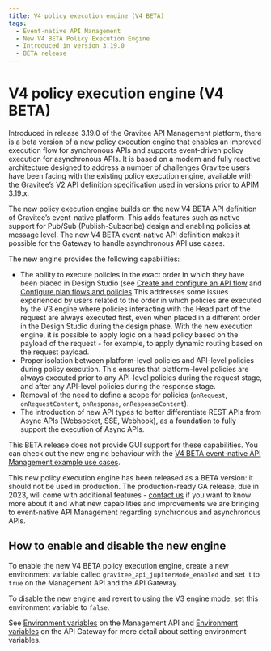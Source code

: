 ```yaml
---
title: V4 policy execution engine (V4 BETA)
tags:
  - Event-native API Management
  - New V4 BETA Policy Execution Engine
  - Introduced in version 3.19.0
  - BETA release
---
```


# V4 policy execution engine (V4 BETA)

Introduced in release 3.19.0 of the Gravitee API Management platform, there is a beta version of a new policy execution engine that enables an improved execution flow for synchronous APIs and supports event-driven policy execution for asynchronous APIs. It is based on a modern and fully reactive architecture designed to address a number of challenges Gravitee users have been facing with the existing policy execution engine, available with the Gravitee’s V2 API definition specification used in versions prior to APIM 3.19.x.

The new policy execution engine builds on the new V4 BETA API definition of Gravitee’s event-native platform. This adds features such as native support for Pub/Sub (Publish-Subscribe) design and enabling policies at message level. The new V4 BETA event-native API definition makes it possible for the Gateway to handle asynchronous API use cases.

The new engine provides the following capabilities:

- The ability to execute policies in the exact order in which they have been placed in Design Studio (see [Create and configure an API flow](../user-guide/published/design-studio/design-studio-create.md#/#create-and-configure-an-api-flow) and [Configure plan flows and policies](../user-guide/publisher/plans/plan-policies.md) This addresses some issues experienced by users related to the order in which policies are executed by the V3 engine where policies interacting with the Head part of the request are always executed first, even when placed in a different order in the Design Studio during the design phase. With the new execution engine, it is possible to apply logic on a head policy based on the payload of the request - for example, to apply dynamic routing based on the request payload.
- Proper isolation between platform-level policies and API-level policies during policy execution. This ensures that platform-level policies are always executed prior to any API-level policies during the request stage, and after any API-level policies during the response stage.
- Removal of the need to define a scope for policies (`onRequest`, `onRequestContent`, `onResponse`, `onResponseContent`).
- The introduction of new API types to better differentiate REST APIs from Async APIs (Websocket, SSE, Webhook), as a foundation to fully support the execution of Async APIs.

This BETA release does not provide GUI support for these capabilities. You can check out the new engine behaviour with the [V4 BETA event-native API Management example use cases](v4-beta-event-native-apim-example-use-cases.md).

This new policy execution engine has been released as a BETA version: it should not be used in production. The production-ready GA release, due in 2023, will come with additional features - [contact us](https://www.gravitee.io/contact-us) if you want to know more about it and what new capabilities and improvements we are bringing to event-native API Management regarding synchronous and asynchronous APIs.

## How to enable and disable the new engine

To enable the new V4 BETA policy execution engine, create a new environment variable called `gravitee_api_jupiterMode_enabled` and set it to `true` on the Management API and the API Gateway.

To disable the new engine and revert to using the V3 engine mode, set this environment variable to `false`.

See [Environment variables](../installation-guide/configuration/rest-apis/installation-guide-rest-apis-configuration.md#environment-variables) on the Management API and [Environment variables](../installation-guide/configuration/gateway/installation-guide-gateway-configuration.md#environment-variables) on the API Gateway for more
detail about setting environment variables.
